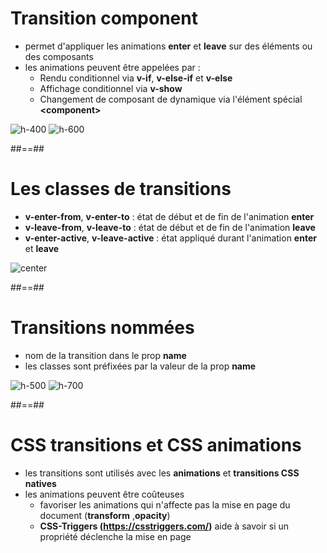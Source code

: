 <!-- .slide -->
# Transition component

- permet d'appliquer les animations __enter__ et __leave__ sur des éléments ou des composants
- les animations peuvent être appelées par :
    - Rendu conditionnel via __v-if__, __v-else-if__ et  __v-else__
    - Affichage conditionnel via __v-show__
    - Changement de composant de dynamique via l'élément spécial __&lt;component&gt;__

![h-400](assets/images/school/transition-animation/transition-component-html.png)
![h-600](assets/images/school/transition-animation/transition-component-css.png)

##==##

<!-- .slide -->
# Les classes de transitions

- __v-enter-from__, __v-enter-to__ : état de début et de fin de l'animation __enter__
- __v-leave-from__, __v-leave-to__ : état de début et de fin de l'animation __leave__
- __v-enter-active__, __v-leave-active__ : état appliqué durant l'animation __enter__ et __leave__

![center](assets/images/school/transition-animation/transition-classes.png)

##==##

<!-- .slide -->
# Transitions nommées

- nom de la transition dans le prop __name__
- les classes sont préfixées par la valeur de la prop __name__

![h-500](assets/images/school/transition-animation/transition-named-html.png)
![h-700](assets/images/school/transition-animation/transition-named-css.png)

##==##

<!-- .slide -->
# CSS transitions et CSS animations

- les transitions sont utilisés avec les __animations__ et __transitions CSS natives__
- les animations peuvent être coûteuses 
    - favoriser les animations qui n'affecte pas la mise en page du document (__transform__ ,__opacity__)
    - __CSS-Triggers (https://csstriggers.com/)__ aide à savoir si un propriété déclenche la mise en page
